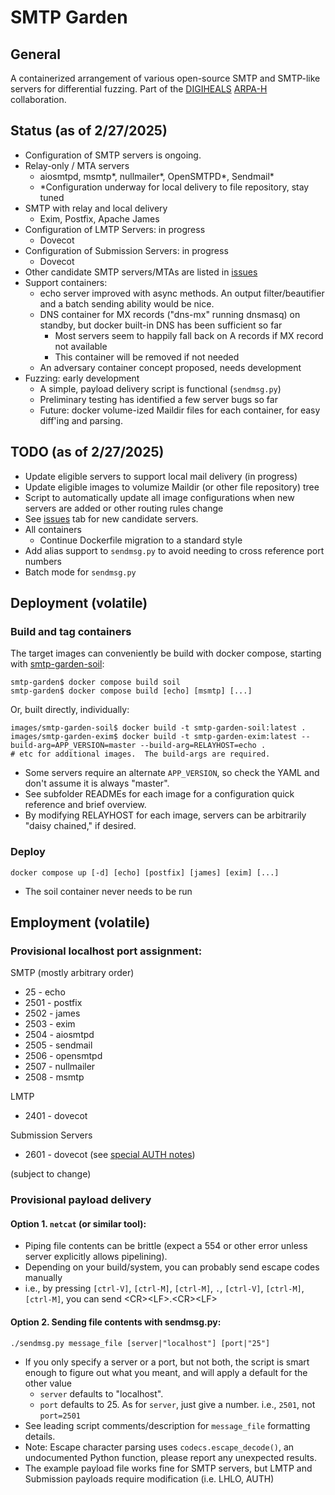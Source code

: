 # SMTP Garden

## General

A containerized arrangement of various open-source SMTP and SMTP-like servers for differential fuzzing.  Part of the [DIGIHEALS](https://github.com/narfindustries/digiheals-public) [ARPA-H](https://arpa-h.gov/) collaboration.

## Status (as of 2/27/2025)
- Configuration of SMTP servers is ongoing.
- Relay-only / MTA servers
  - aiosmtpd, msmtp\*, nullmailer\*, OpenSMTPD\*, Sendmail\*
  - \*Configuration underway for local delivery to file repository, stay tuned
- SMTP with relay and local delivery
  - Exim, Postfix, Apache James
- Configuration of LMTP Servers: in progress
  - Dovecot
- Configuration of Submission Servers: in progress
  - Dovecot
- Other candidate SMTP servers/MTAs are listed in [issues](https://github.com/kenballus/smtp-garden/issues)
- Support containers:
  - echo server improved with async methods.  An output filter/beautifier and a batch sending ability would be nice.
  - DNS container for MX records ("dns-mx" running dnsmasq) on standby, but docker built-in DNS has been sufficient so far
    - Most servers seem to happily fall back on A records if MX record not available
    - This container will be removed if not needed
  - An adversary container concept proposed, needs development
- Fuzzing: early development
  - A simple, payload delivery script is functional (`sendmsg.py`)
  - Preliminary testing has identified a few server bugs so far
  - Future: docker volume-ized Maildir files for each container, for easy diff'ing and parsing.

## TODO (as of 2/27/2025)
- Update eligible servers to support local mail delivery (in progress)
- Update eligible images to volumize Maildir (or other file repository) tree
- Script to automatically update all image configurations when new servers are added or other routing rules change
- See [issues](https://github.com/kenballus/smtp-garden/issues) tab for new candidate servers.
- All containers
  - Continue Dockerfile migration to a standard style
- Add alias support to `sendmsg.py` to avoid needing to cross reference port numbers
- Batch mode for `sendmsg.py`

## Deployment (volatile)

### Build and tag containers

The target images can conveniently be build with docker compose, starting with [smtp-garden-soil](images/smtp-garden-soil):
```
smtp-garden$ docker compose build soil
smtp-garden$ docker compose build [echo] [msmtp] [...]
```
Or, built directly, individually:
```
images/smtp-garden-soil$ docker build -t smtp-garden-soil:latest .
images/smtp-garden-exim$ docker build -t smtp-garden-exim:latest --build-arg=APP_VERSION=master --build-arg=RELAYHOST=echo .
# etc for additional images.  The build-args are required.
```

- Some servers require an alternate `APP_VERSION`, so check the YAML and don't assume it is always "master".
- See subfolder READMEs for each image for a configuration quick reference and brief overview.
- By modifying RELAYHOST for each image, servers can be arbitrarily "daisy chained," if desired.

### Deploy

```
docker compose up [-d] [echo] [postfix] [james] [exim] [...]
```
- The soil container never needs to be run

## Employment (volatile)
### Provisional localhost port assignment:
SMTP (mostly arbitrary order)
- 25 - echo
- 2501 - postfix
- 2502 - james
- 2503 - exim
- 2504 - aiosmtpd
- 2505 - sendmail
- 2506 - opensmtpd
- 2507 - nullmailer
- 2508 - msmtp

LMTP
- 2401 - dovecot

Submission Servers
- 2601 - dovecot (see [special AUTH notes](images/dovecot))

(subject to change)

### Provisional payload delivery

#### Option 1. `netcat` (or similar tool): 
- Piping file contents can be brittle (expect a 554 or other error unless server explicitly allows pipelining).
- Depending on your build/system, you can probably send escape codes manually
- i.e., by pressing `[ctrl-V]`, `[ctrl-M]`, `[ctrl-M]`, `.`, `[ctrl-V]`, `[ctrl-M]`, `[ctrl-M]`, you can send \<CR>\<LF>.\<CR>\<LF>

#### Option 2. Sending file contents with sendmsg.py:

```
./sendmsg.py message_file [server|"localhost"] [port|"25"]
```
- If you only specify a server or a port, but not both, the script is smart enough to figure out what you meant, and will apply a default for the other value
  - `server` defaults to "localhost".
  - `port` defaults to 25. As for `server`, just give a number. i.e., `2501`, not `port=2501`
- See leading script comments/description for `message_file` formatting details.
- Note: Escape character parsing uses `codecs.escape_decode()`, an undocumented Python function, please report any unexpected results.
- The example payload file works fine for SMTP servers, but LMTP and Submission payloads require modification (i.e. LHLO, AUTH)
